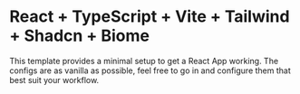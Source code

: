 # React + TypeScript + Vite + Tailwind + Shadcn + Biome

This template provides a minimal setup to get a React App working. The configs are as vanilla as possible, feel free to go in and configure them that best suit your workflow.

